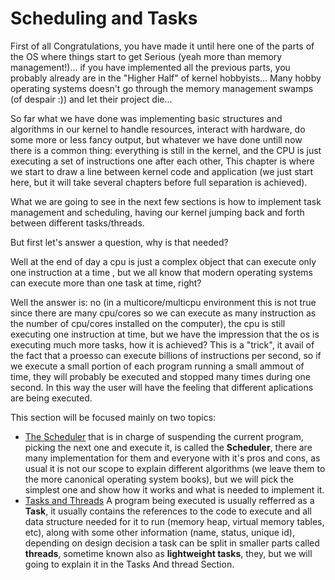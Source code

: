 # Scheduling and Tasks

First of all Congratulations, you have made it until here one of the parts of the OS where things start to get Serious (yeah more than memory management!)... if you have implemented all the previous parts, you probably already are in the "Higher Half" of kernel hobbyists... Many hobby operating systems doesn't go through the memory management swamps (of despair :)) and let their project die...

So far what we have done was implementing basic structures and algorithms in our kernel to handle resources, interact with hardware, do some more or less fancy output, but whatever we have done untill now there is a common thing: everything is still in the kernel, and the CPU is just executing a set of instructions one after each other, This chapter is where we start to draw a line between kernel code and application (we just start here, but it will take several chapters before full separation is achieved).

What we are going to see in the next few sections is how to implement task management and scheduling, having our kernel jumping back and forth between different tasks/threads. 

But first let's answer a question, why is that needed? 

Well at the end of day a cpu is just a complex object that can execute only one instruction at a time , but we all know that modern operating systems can execute more than one task at time, right? 

Well the answer is: no (in a multicore/multicpu environment this is not true since there are many cpu/cores so we can execute as many instruction as the number of cpu/cores installed on the computer), the cpu is still executing one instruction at time, but we have the impression that the os is executing much more tasks, how it is achieved? This is a "trick", it avail of the fact that a proesso can execute billions of instructions per second, so if we execute a small portion of each program running a small ammout of time, they will probably be executed and stopped many times during one second. In this way the user will have the feeling that different aplications are being executed. 

This section will be focused mainly on two topics:

* [The Scheduler](Scheduler.md) that is in charge of suspending the current program, picking the next one and execute it, is called the **Scheduler**, there are many implementation for them and everyone with it's pros and cons, as usual it is not our scope to explain different algorithms (we leave them to the more canonical operating system books), but we will pick the simplest one and show how it works and what is needed to implement it. 
* [Tasks and Threads](TasksAndThreads.md) A program being executed is usually refferred as a **Task**, it usually contains the references to the code to execute and all data structure needed for it to run (memory heap, virtual memory tables, etc), along with some other information (name, status, unique id), depending on design decision a task can be split in smaller parts called **threads**, sometime known also as **lightweight tasks**, they, but we will going to explain it in the Tasks And thread Section.



